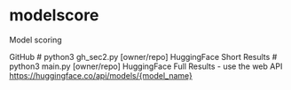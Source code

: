 # modelscore
Model scoring

GitHub # python3 gh_sec2.py [owner/repo]
HuggingFace Short Results # python3 main.py [owner/repo]
HuggingFace Full Results - use the web API
https://huggingface.co/api/models/{model_name}
